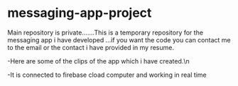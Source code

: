 # messaging-app-project
Main repository is private.......This is a temporary repository for the messaging app i have developed ...if you want the code you can contact me to the email or the contact i have provided in my resume.

-Here are some of the clips of the app which i have created.\n

-It is connected to firebase cload computer and working in real time



